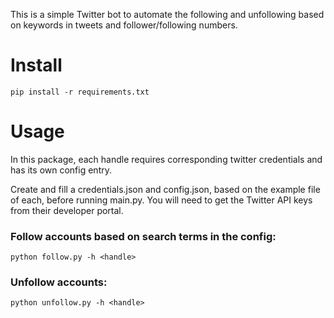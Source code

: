 This is a simple Twitter bot to automate the following and unfollowing based on keywords in tweets and follower/following numbers.

# Install

`pip install -r requirements.txt`


# Usage

In this package, each handle requires corresponding twitter  credentials and has its own config entry. 

Create and fill a credentials.json and config.json, based on the example file of each, before running main.py. You will need to get the Twitter API keys from their developer portal.


### Follow accounts based on search terms in the config:
`python follow.py -h <handle>`


### Unfollow accounts:
`python unfollow.py -h <handle>`